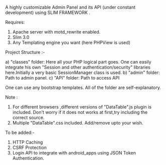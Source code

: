 A highly customizable Admin Panel and its API (under constant development) using SLIM FRAMEWORK .

Requires: 
1) Apache server with motd_rewrite enabled.
2) Slim 3.0
3) Any Templating engine you want (here PHPView is used)

Project Structure :-

a) "classes" folder: Here all your PHP logical part goes. One can easily integrate his own "Session and other authentication/security" libraries here.Initially a very basic SessionManager class is used.
b) "admin" folder: Path to admin panel.
c) "API" folder: Path to access API

One can use any bootstrap templates. All of the folder are self-explanatory. 

Note : 
1) For different browsers ,different versions of "DataTable".js plugin is included. Don't worry if it does not works at first,try including the correct source.
2) Multiple "DataTable".css included. Add/remove upto your wish. 

To be added:-

1) HTTP Caching
2) CSRF Protection
3) Login API to integrate with android_apps using JSON Token Authentication.
